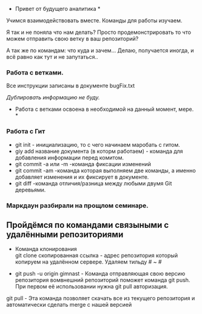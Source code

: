 * Привет от будущего аналитика *

Учимся взаимодействовать вместе.
Команды для работы изучаем.

Я так и не поняла что нам делать? Просто продемонстрировать то что можем отправить свою ветку в ваш репозиторий?

А так же по командам: что куда и зачем... Делаю, получается иногда, и всё равно как тут и не запутаться..

### Работа с ветками. 

Все инструкции записаны в документе bugFix.txt

_Дублировать информацию не буду._

* Работа с ветками освоена в необходимой на данный момент, мере. *

### Работа с Гит

* git init - инициализацию, то с чего начинаем маробать с гитом.
* giy add название документа (в которм работаем) - команда для добавления информации перед комитом.
* git commit -a или -m  -команда фиксации изменений
* git commit -am  -команда которая выполняем две команды, а именно добавляет изменения и их фиксирует в документе.
* git diff  -команда отличия/разница между любыми двумя Git деревьями.

### Маркдаун разбирали на прощлом семинаре.

## Пройдёмся по командами связыными с удалёнными репозиториями ##

* Команда клонирования       
 git clone скопированная ссылка  - адрес репозитория который копируем на удалённом сервере. Удаляем тильду # ~ #

* git push -u origin gimnast  - Команда отправляющая свою версию репозитория вомвнешний репозиторий поможет команда git push. При первом её использовании нужна git pull авторизация.

git pull  - Эта команда позволяет скачать все  из текущего репозитория и автоматически сделать merge с нашей версией